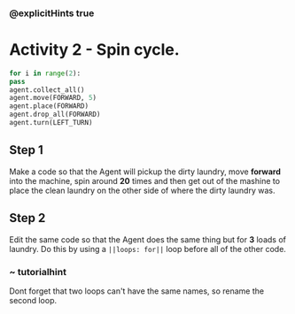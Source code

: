 ### @explicitHints true

# Activity 2 - Spin cycle.

```python
for i in range(2):
pass
agent.collect_all()
agent.move(FORWARD, 5)
agent.place(FORWARD)
agent.drop_all(FORWARD)
agent.turn(LEFT_TURN)
```

## Step 1
Make a code so that the Agent will pickup the dirty laundry, move **forward** into the machine, spin around **20** times and then get out of
the mashine to place the clean laundry on the other side of where the dirty laundry was.

## Step 2
Edit the same code so that the Agent does the same thing but for **3** loads of laundry. Do this by using a `||loops: for||` loop before all of the other 
code.
### ~ tutorialhint 
Dont forget that two loops can't have the same names, so rename the second loop. 
